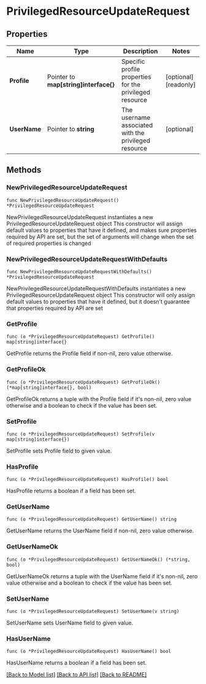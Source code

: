 # PrivilegedResourceUpdateRequest

## Properties

Name | Type | Description | Notes
------------ | ------------- | ------------- | -------------
**Profile** | Pointer to **map[string]interface{}** | Specific profile properties for the privileged resource | [optional] [readonly] 
**UserName** | Pointer to **string** | The username associated with the privileged resource | [optional] 

## Methods

### NewPrivilegedResourceUpdateRequest

`func NewPrivilegedResourceUpdateRequest() *PrivilegedResourceUpdateRequest`

NewPrivilegedResourceUpdateRequest instantiates a new PrivilegedResourceUpdateRequest object
This constructor will assign default values to properties that have it defined,
and makes sure properties required by API are set, but the set of arguments
will change when the set of required properties is changed

### NewPrivilegedResourceUpdateRequestWithDefaults

`func NewPrivilegedResourceUpdateRequestWithDefaults() *PrivilegedResourceUpdateRequest`

NewPrivilegedResourceUpdateRequestWithDefaults instantiates a new PrivilegedResourceUpdateRequest object
This constructor will only assign default values to properties that have it defined,
but it doesn't guarantee that properties required by API are set

### GetProfile

`func (o *PrivilegedResourceUpdateRequest) GetProfile() map[string]interface{}`

GetProfile returns the Profile field if non-nil, zero value otherwise.

### GetProfileOk

`func (o *PrivilegedResourceUpdateRequest) GetProfileOk() (*map[string]interface{}, bool)`

GetProfileOk returns a tuple with the Profile field if it's non-nil, zero value otherwise
and a boolean to check if the value has been set.

### SetProfile

`func (o *PrivilegedResourceUpdateRequest) SetProfile(v map[string]interface{})`

SetProfile sets Profile field to given value.

### HasProfile

`func (o *PrivilegedResourceUpdateRequest) HasProfile() bool`

HasProfile returns a boolean if a field has been set.

### GetUserName

`func (o *PrivilegedResourceUpdateRequest) GetUserName() string`

GetUserName returns the UserName field if non-nil, zero value otherwise.

### GetUserNameOk

`func (o *PrivilegedResourceUpdateRequest) GetUserNameOk() (*string, bool)`

GetUserNameOk returns a tuple with the UserName field if it's non-nil, zero value otherwise
and a boolean to check if the value has been set.

### SetUserName

`func (o *PrivilegedResourceUpdateRequest) SetUserName(v string)`

SetUserName sets UserName field to given value.

### HasUserName

`func (o *PrivilegedResourceUpdateRequest) HasUserName() bool`

HasUserName returns a boolean if a field has been set.


[[Back to Model list]](../README.md#documentation-for-models) [[Back to API list]](../README.md#documentation-for-api-endpoints) [[Back to README]](../README.md)


